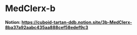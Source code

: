 # MedClerx-b
#### Notion: https://cuboid-tartan-ddb.notion.site/3b-MedClerx-8ba37a92aabc435aa888cef58edef9c3
